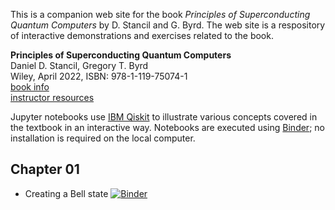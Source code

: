 This is a companion web site for the book *Principles of Superconducting Quantum Computers* by D. Stancil and G. Byrd. The web site is a respository of interactive demonstrations and exercises related to the book.

**Principles of Superconducting Quantum Computers**  
Daniel D. Stancil, Gregory T. Byrd  
Wiley, April 2022, ISBN: 978-1-119-75074-1  
[book info](https://www.wiley.com/en-us/Principles+of+Superconducting+Quantum+Computers-p-9781119750741)  
[instructor resources](https://bcs.wiley.com/he-bcs/Books?action=index&itemId=1119750725&bcsId=12203)  

Jupyter notebooks use [IBM Qiskit](https://qiskit.org) to illustrate various concepts covered in the textbook in an interactive way. Notebooks are executed using [Binder](https://mybinder.readthedocs.io/en/latest/about/index.html); no installation is required on the local computer.

## Chapter 01
- Creating a Bell state [![Binder](https://mybinder.org/badge_logo.svg)](https://mybinder.org/v2/gh/https://mybinder.org/v2/gh/scQuantumBook/qiskit-notebooks/HEAD?labpath=Bell.ipynb)
